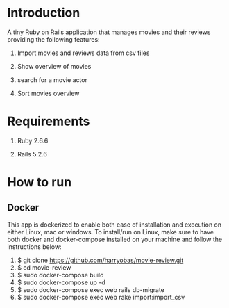 # Introduction

A tiny Ruby on Rails application that manages movies and their reviews providing the following features:

1. Import movies and reviews data from csv files

2. Show overview of movies

3. search for a movie actor

4. Sort movies overview

# Requirements

1. Ruby 2.6.6

2. Rails 5.2.6

# How to run

## Docker

This app is dockerized to enable both ease of installation and execution on either Linux, mac or windows. To install/run on Linux, make sure to have both docker and docker-compose installed on your machine and follow the instructions below:

1. $ git clone https://github.com/harryobas/movie-review.git
2. $ cd movie-review
3. $ sudo docker-compose build
4. $ sudo docker-compose up -d
5. $ sudo docker-compose exec web rails db-migrate
6. $ sudo docker-compose exec web rake import:import_csv 

